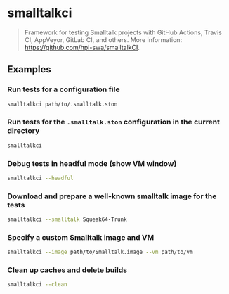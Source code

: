 # smalltalkci

> Framework for testing Smalltalk projects with GitHub Actions, Travis CI, AppVeyor, GitLab CI, and others. More information: <https://github.com/hpi-swa/smalltalkCI>.

## Examples

### Run tests for a configuration file

```bash
smalltalkci path/to/.smalltalk.ston
```

### Run tests for the `.smalltalk.ston` configuration in the current directory

```bash
smalltalkci
```

### Debug tests in headful mode (show VM window)

```bash
smalltalkci --headful
```

### Download and prepare a well-known smalltalk image for the tests

```bash
smalltalkci --smalltalk Squeak64-Trunk
```

### Specify a custom Smalltalk image and VM

```bash
smalltalkci --image path/to/Smalltalk.image --vm path/to/vm
```

### Clean up caches and delete builds

```bash
smalltalkci --clean
```

